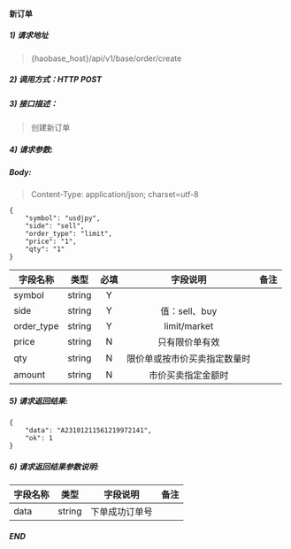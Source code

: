 #### 新订单

##### 1) 请求地址

>{haobase_host}/api/v1/base/order/create

##### 2) 调用方式：HTTP POST

##### 3) 接口描述：

> 创建新订单

##### 4) 请求参数:

##### Body:
> Content-Type: application/json; charset=utf-8
```
{
    "symbol": "usdjpy",
    "side": "sell",
    "order_type": "limit",
    "price": "1",
    "qty": "1"
}
```

|字段名称       |类型            |必填            |字段说明         |备注     |
| -------------|:--------------:|:--------------:|:--------------:|:------:|
|symbol|string|Y|||
|side|string|Y|值：sell、buy||
|order_type|string|Y|limit/market||
|price|string|N|只有限价单有效||
|qty|string|N|限价单或按市价买卖指定数量时||
|amount|string|N|市价买卖指定金额时||



##### 5) 请求返回结果:

```
{
    "data": "A23101211561219972141",
    "ok": 1
}
```


##### 6) 请求返回结果参数说明:
|字段名称       |类型            |字段说明         |备注     |
| -------------|:--------------:|:--------------:|:--------------:|
|data|string|下单成功订单号||

  
##### END  
  
